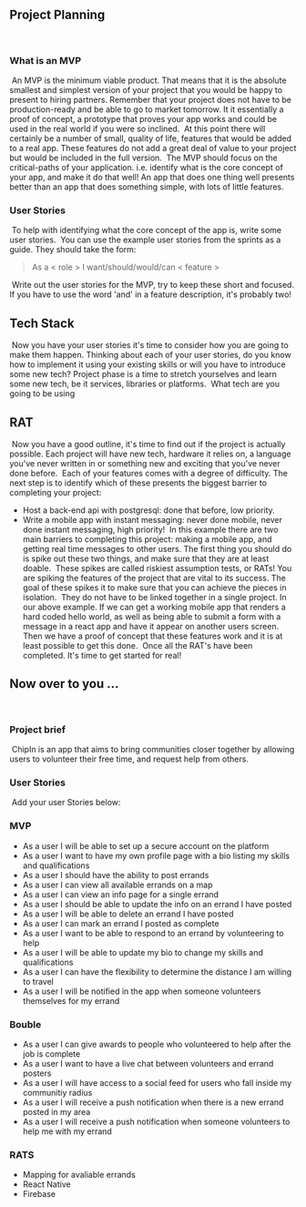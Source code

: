 ## Project Planning 
​
​
### What is an MVP
​
An MVP is the minimum viable product. That means that it is the absolute smallest and simplest version of your project that you would be happy to present to hiring partners. Remember that your project does not have to be production-ready and be able to go to market tomorrow. It it essentially a proof of concept, a prototype that proves your app works and could be used in the real world if you were so inclined.
​
At this point there will certainly be a number of small, quality of life, features that would be added to a real app. These features do not add a great deal of value to your project but would be included in the full version.
​
The MVP should focus on the critical-paths of your application. i.e. identify what is the core concept of your app, and make it do that well! An app that does one thing well presents better than an app that does something simple, with lots of little features.
​
​
### User Stories
​
To help with identifying what the core concept of the app is, write some user stories.
​
You can use the example user stories from the sprints as a guide. They should take the form:
​
> As a < role > I want/should/would/can < feature >

​
Write out the user stories for the MVP, try to keep these short and focused. If you have to use the word 'and' in a feature description, it's probably two!
​
​
## Tech Stack
​
Now you have your user stories it's time to consider how you are going to make them happen. Thinking about each of your user stories, do you know how to implement it using your existing skills or will you have to introduce some new tech? Project phase is a time to stretch yourselves and learn some new tech, be it services, libraries or platforms.
​
What tech are you going to be using 
​
## RAT
​
Now you have a good outline, it's time to find out if the project is actually possible. Each project will have new tech, hardware it relies on, a language you've never written in or something new and exciting that you've never done before.
​
Each of your features comes with a degree of difficulty. The next step is to identify which of these presents the biggest barrier to completing your project:
​
- Host a back-end api with postgresql: done that before, low priority.
- Write a mobile app with instant messaging: never done mobile, never done instant messaging, high priority!
​
In this example there are two main barriers to completing this project: making a mobile app, and getting real time messages to other users.
The first thing you should do is spike out these two things, and make sure that they are at least doable.
​
These spikes are called riskiest assumption tests, or RATs!
​
You are spiking the features of the project that are vital to its success. The goal of these spikes it to make sure that you can achieve the pieces in isolation.
​
They do not have to be linked together in a single project. In our above example. If we can get a working mobile app that renders a hard coded hello world, as well as being able to submit a form with a message in a react app and have it appear on another users screen. Then we have a proof of concept that these features work and it is at least possible to get this done.
​
Once all the RAT's have been completed. It's time to get started for real!
​
## Now over to you ...
​
​
### Project brief
​
ChipIn is an app that aims to bring communities closer together by allowing users to volunteer their free time, and request help from others.
​
​
### User Stories
​
Add your user Stories below:
​
### MVP
- As a user I will be able to set up a secure account on the platform
- As a user I want to have my own profile page with a bio listing my skills and qualifications
- As a user I should have the ability to post errands
- As a user I can view all available errands on a map
- As a user I can view an info page for a single errand
- As a user I should be able to update the info on an errand I have posted
- As a user I will be able to delete an errand I have posted
- As a user I can mark an errand I posted as complete
- As a user I want to be able to respond to an errand by volunteering to help
- As a user I will be able to update my bio to change my skills and qualifications
- As a user I can have the flexibility to determine the distance I am willing to travel
- As a user I will be notified in the app when someone volunteers themselves for my errand

### Bouble
- As a user I can give awards to people who volunteered to help after the job is complete
- As a user I want to have a live chat between volunteers and errand posters
- As a user I will have access to a social feed for users who fall inside my communitiy radius
- As a user I will receive a push notification when there is a new errand posted in my area
- As a user I will receive a push notification when someone volunteers to help me with my errand
​
### RATS
- Mapping for avaliable errands
- React Native
- Firebase
